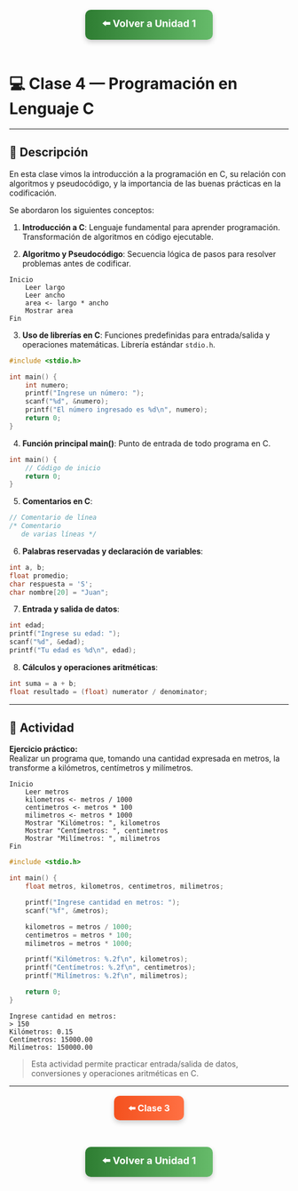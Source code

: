 <div align="center">

<!-- Botón para volver a la Unidad 1 -->
<a href="../Unidad 1.md" style="
    background: linear-gradient(90deg, #2E7D32, #66BB6A);
    color: white;
    padding: 12px 30px;
    text-decoration: none;
    font-size: 18px;
    font-weight: bold;
    border-radius: 10px;
    box-shadow: 0 4px 10px rgba(0,0,0,0.2);
    display: inline-block;
    margin-bottom: 20px;
">
⬅️ Volver a Unidad 1
</a>

</div>

# 💻 Clase 4 — Programación en Lenguaje C

---

## 📄 Descripción

En esta clase vimos la introducción a la programación en C, su relación con algoritmos y pseudocódigo, y la importancia de las buenas prácticas en la codificación.

Se abordaron los siguientes conceptos:

1. **Introducción a C**: Lenguaje fundamental para aprender programación. Transformación de algoritmos en código ejecutable.

2. **Algoritmo y Pseudocódigo**: Secuencia lógica de pasos para resolver problemas antes de codificar.

```pseudocode
Inicio
    Leer largo
    Leer ancho
    area <- largo * ancho
    Mostrar area
Fin
```

3. **Uso de librerías en C**: Funciones predefinidas para entrada/salida y operaciones matemáticas. Librería estándar `stdio.h`.

```c
#include <stdio.h>

int main() {
    int numero;
    printf("Ingrese un número: ");
    scanf("%d", &numero);
    printf("El número ingresado es %d\n", numero);
    return 0;
}
```

4. **Función principal main()**: Punto de entrada de todo programa en C.

```c
int main() {
    // Código de inicio
    return 0;
}
```

5. **Comentarios en C**:

```c
// Comentario de línea
/* Comentario
   de varias líneas */
```

6. **Palabras reservadas y declaración de variables**:

```c
int a, b;
float promedio;
char respuesta = 'S';
char nombre[20] = "Juan";
```

7. **Entrada y salida de datos**:

```c
int edad;
printf("Ingrese su edad: ");
scanf("%d", &edad);
printf("Tu edad es %d\n", edad);
```

8. **Cálculos y operaciones aritméticas**:

```c
int suma = a + b;
float resultado = (float) numerator / denominator;
```

---

## 🧩 Actividad

**Ejercicio práctico:**  
Realizar un programa que, tomando una cantidad expresada en metros, la transforme a kilómetros, centímetros y milímetros.

```pseudocode
Inicio
    Leer metros
    kilometros <- metros / 1000
    centimetros <- metros * 100
    milimetros <- metros * 1000
    Mostrar "Kilómetros: ", kilometros
    Mostrar "Centímetros: ", centimetros
    Mostrar "Milímetros: ", milimetros
Fin
```

```c
#include <stdio.h>

int main() {
    float metros, kilometros, centimetros, milimetros;

    printf("Ingrese cantidad en metros: ");
    scanf("%f", &metros);

    kilometros = metros / 1000;
    centimetros = metros * 100;
    milimetros = metros * 1000;

    printf("Kilómetros: %.2f\n", kilometros);
    printf("Centímetros: %.2f\n", centimetros);
    printf("Milímetros: %.2f\n", milimetros);

    return 0;
}
```

```terminal
Ingrese cantidad en metros:
> 150
Kilómetros: 0.15
Centímetros: 15000.00
Milímetros: 150000.00
```

> Esta actividad permite practicar entrada/salida de datos, conversiones y operaciones aritméticas en C.

---

<div align="center" style="display: flex; justify-content: center; gap: 20px; flex-wrap: wrap; margin-bottom: 20px;">

<!-- Botón Clase anterior -->
<a href="./Clase3_Herramientas.md" style="
    background: linear-gradient(90deg, #F4511E, #FF7043);
    color: white;
    padding: 12px 25px;
    text-decoration: none;
    font-size: 16px;
    font-weight: bold;
    border-radius: 10px;
    box-shadow: 0 4px 10px rgba(0,0,0,0.2);
    flex: 1;
    text-align: center;
">
⬅️ Clase 3
</a>

</div>

<div align="center">

<!-- Botón para volver a la Unidad 1 -->
<a href="../Unidad 1.md" style="
    background: linear-gradient(90deg, #2E7D32, #66BB6A);
    color: white;
    padding: 12px 30px;
    text-decoration: none;
    font-size: 18px;
    font-weight: bold;
    border-radius: 10px;
    box-shadow: 0 4px 10px rgba(0,0,0,0.2);
    display: inline-block;
    margin-top: 20px;
">
⬅️ Volver a Unidad 1
</a>

</div>

